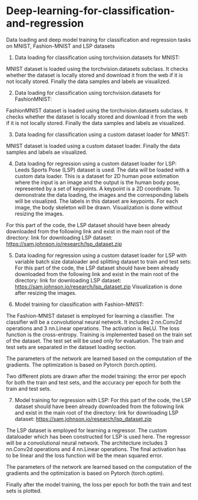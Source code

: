 # Deep-learning-for-classification-and-regression
Data loading and deep model training for classification and regression tasks on MNIST, Fashion-MNIST and LSP datasets 

1. Data loading for classification using torchvision.datasets for MNIST:

MNIST dataset is loaded using the torchvision.datasets subclass. It checks whether the dataset is locally stored and download it from the web if it is not locally stored. Finally the data samples and labels ae visualized.

2. Data loading for classification using torchvision.datasets for FashionMNIST:

FashionMNIST dataset is loaded using the torchvision.datasets subclass. It checks whether the dataset is locally stored and download it from the web if it is not locally stored. Finally the data samples and labels ae visualized.

3. Data loading for classification using a custom dataset loader for MNIST:

MNIST dataset is loaded using a custom dataset loader. Finally the data samples and labels ae visualized.

4. Data loading for regression using a custom dataset loader for LSP:
Leeds Sports Pose (LSP) dataset is used. The data will be loaded with a custom data loader. This is a dataset for 2D human pose estimation where the input is an image and the output is the human body pose, represented by a set of keypoints. A keypoint is a 2D coordinate. To demonstrate the data loading, the images and the corresponding labels will be visualized. The labels in this dataset are keypoints. For each image, the body skeleton will be drawn. Visualization is done without resizing the images.

For this part of the code, the LSP dataset should have been already downloaded from the following link and exist in the main root of the directory:
link for downloading LSP dataset: https://sam.johnson.io/research/lsp_dataset.zip 

5. Data loading for regression using a custom dataset loader for LSP with variable batch size dataloader and splitting dataset to train and test sets:
For this part of the code, the LSP dataset should have been already downloaded from the following link and exist in the main root of the directory:
link for downloading LSP dataset: https://sam.johnson.io/research/lsp_dataset.zip 
Visualization is done after resizing the images.

6. Model training for classification with Fashion-MNIST:

The Fashion-MNIST dataset is employed for learning a classifier. The classifier will be a convolutional neural network. It includes 2 nn.Conv2d operations and 3 nn.Linear operations. The activation is ReLU. The loss function is the cross-entropy. Training is implemented based on the train set of the dataset. The test set will be used only for evaluation. The train and test sets are separated in the dataset loading section.

The parameters of the network are learned based on the computation of the gradients. The optimization is based on Pytorch (torch.optim).

Two different plots are drawn after the model training: the error per epoch for both the train and test sets, and the accuracy per epoch for both the train and test sets.

7. Model training for regression with LSP:
For this part of the code, the LSP dataset should have been already downloaded from the following link and exist in the main root of the directory:
link for downloading LSP dataset: https://sam.johnson.io/research/lsp_dataset.zip

The LSP dataset is employed for learning a regressor. The custom dataloader which has been constructed for LSP is used here. The regressor will be a convolutional neural network. The architecture includes 3 nn.Conv2d operations and 4 nn.Linear operations. The final activation has to be linear and the loss function will be the mean squared error.

The parameters of the network are learned based on the computation of the gradients and the optimization is based on Pytorch (torch.optim).

Finally after the model training, the loss per epoch for both the train and test sets is plotted.
